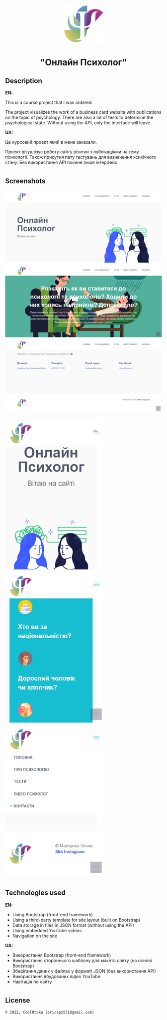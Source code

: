 <p align="center"><img height="128" src="img/logo.png" /></p>
<h1 align="center">"Онлайн Психолог"</h1>

## Description
<b>EN:</b>

This is a course project that I was ordered.

The project visualizes the work of a business card website with publications on the topic of psychology. There are also a lot of tests to determine the psychological state. Without using the API, only the interface will leave.

<b>UA:</b>

Це курсовий проект який в мене заказали.

Проект візуалізує роботу сайту візитки з публікаціями на тему психології. Також присутня пату тестувань для визначення хсихічного стану. Без використання API покине лише інтерфейс.

#
## Screenshots
<p>
  <img src="screens/s1.png" height="20%"/>
  <img src="screens/s2.png" height="20%"/>
  <img src="screens/s3.png" height="20%"/>
</p>
<p>
  <img src="screens/sm1.png" height="20%"/>
  <img src="screens/sm2.png" height="20%"/>
  <img src="screens/sm3.png" height="20%"/>
</p>

#
## Technologies used
<b>EN:</b>
- Using Bootstrap (front-end framework)
- Using a third-party template for site layout (built on Bootstrap)
- Data storage in files in JSON format (without using the API)
- Using embedded YouTube videos
- Navigation on the site

<b>UA:</b>
- Використання Bootstrap (front-end framework)
- Використання стороннього шаблону для макета сайту (на основі Bootstrap)
- Зберігання даних у файлах у форматі JSON (без використання API)
- Використання вбудованих відео YouTube
- Навігація по сайту
#
## License
```
© 2022, CoolOtaku (ericspz531@gmail.com)
```
